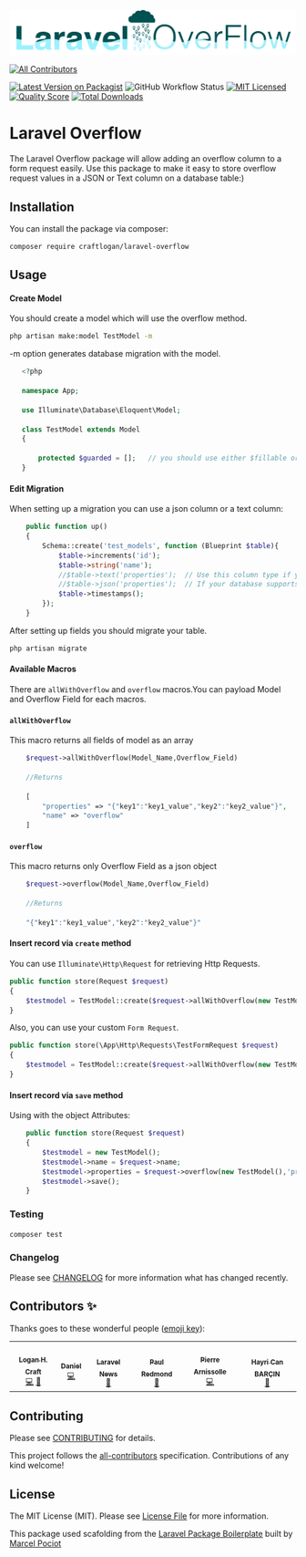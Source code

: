 ![Laravel Overflow Logo](https://raw.githubusercontent.com/CraftLogan/Laravel-Overflow/master/Laravel%20Overflow.png#logo)
<!-- ALL-CONTRIBUTORS-BADGE:START - Do not remove or modify this section -->
[![All Contributors](https://img.shields.io/badge/all_contributors-6-orange.svg?style=flat-square)](#contributors-)
<!-- ALL-CONTRIBUTORS-BADGE:END -->


[![Latest Version on Packagist](https://img.shields.io/packagist/v/craftlogan/laravel-overflow.svg?style=flat-square)](https://packagist.org/packages/craftlogan/laravel-overflow)
![GitHub Workflow Status](https://img.shields.io/github/workflow/status/spatie/laravel-responsecache/run-tests?label=tests)
[![MIT Licensed](https://img.shields.io/badge/license-MIT-brightgreen.svg?style=flat-square)](LICENSE.md)
[![Quality Score](https://img.shields.io/scrutinizer/g/craftlogan/laravel-overflow.svg?style=flat-square)](https://scrutinizer-ci.com/g/craftlogan/laravel-overflow)
[![Total Downloads](https://img.shields.io/packagist/dt/craftlogan/laravel-overflow.svg?style=flat-square)](https://packagist.org/packages/craftlogan/laravel-overflow)

# Laravel Overflow

The Laravel Overflow package will allow adding an overflow column to a form request easily. Use this package to make it easy to store overflow request values in a JSON or Text column on a database table:)
## Installation

You can install the package via composer:

```bash
composer require craftlogan/laravel-overflow
```

## Usage

#### Create Model

You should create a model which will use the overflow method.
```bash
php artisan make:model TestModel -m
```
-m option generates database migration with the model.

``` php
   <?php
   
   namespace App;
   
   use Illuminate\Database\Eloquent\Model;
   
   class TestModel extends Model
   {
     
       protected $guarded = [];   // you should use either $fillable or $guarded
   }

```

#### Edit Migration

When setting up a migration you can use a json column or a text column:

``` php
    public function up()
    {
        Schema::create('test_models', function (Blueprint $table){
            $table->increments('id');
            $table->string('name');
            //$table->text('properties');  // Use this column type if you are using sqlite or a mysql version less than 5.7
            //$table->json('properties');  // If your database supports json then I would recommend using the json column
            $table->timestamps();
        });
    }

```
After setting up fields you should migrate your table.
```bash
php artisan migrate
```

#### Available Macros
There are `allWithOverflow` and `overflow` macros.You can payload Model and Overflow Field for each macros.

#### `allWithOverflow`
This macro returns all fields of model as an array
``` php
    $request->allWithOverflow(Model_Name,Overflow_Field)
    
    //Returns

    [
        "properties" => "{"key1":"key1_value","key2":"key2_value"}",
        "name" => "overflow"
    ]
```

#### `overflow`
This macro returns only Overflow Field as a json object
``` php
    $request->overflow(Model_Name,Overflow_Field)

    //Returns

    "{"key1":"key1_value","key2":"key2_value"}"
```

#### Insert record via ``create`` method

You can use `Illuminate\Http\Request` for retrieving Http Requests.

``` php
public function store(Request $request)
{
    $testmodel = TestModel::create($request->allWithOverflow(new TestModel(),'properties'));
}
```
Also, you can use your custom `Form Request`.

``` php
public function store(\App\Http\Requests\TestFormRequest $request)
{
    $testmodel = TestModel::create($request->allWithOverflow(new TestModel(),'properties'));
}
```
#### Insert record via ``save`` method

Using with the object Attributes:

``` php
    public function store(Request $request)
    {
        $testmodel = new TestModel();
        $testmodel->name = $request->name;
        $testmodel->properties = $request->overflow(new TestModel(),'properties');
        $testmodel->save();
    }   
```

### Testing

``` bash
composer test
```

### Changelog

Please see [CHANGELOG](CHANGELOG.md) for more information what has changed recently.


## Contributors ✨

Thanks goes to these wonderful people ([emoji key](https://allcontributors.org/docs/en/emoji-key)):

<!-- ALL-CONTRIBUTORS-LIST:START - Do not remove or modify this section -->
<!-- prettier-ignore-start -->
<!-- markdownlint-disable -->
<table>
  <tr>
    <td align="center"><a href="https://logancraft.dev"><img src="https://avatars0.githubusercontent.com/u/10950466?v=4" width="100px;" alt=""/><br /><sub><b>Logan H. Craft</b></sub></a><br /><a href="https://github.com/CraftLogan/Laravel-Overflow/commits?author=CraftLogan" title="Code">💻</a> <a href="https://github.com/CraftLogan/Laravel-Overflow/commits?author=CraftLogan" title="Documentation">📖</a></td>
    <td align="center"><a href="https://github.com/DanielGilB"><img src="https://avatars0.githubusercontent.com/u/32772927?v=4" width="100px;" alt=""/><br /><sub><b>Daniel</b></sub></a><br /><a href="https://github.com/CraftLogan/Laravel-Overflow/commits?author=DanielGilB" title="Code">💻</a></td>
    <td align="center"><a href="https://laravel-news.com"><img src="https://avatars0.githubusercontent.com/u/6818566?v=4" width="100px;" alt=""/><br /><sub><b>Laravel News</b></sub></a><br /><a href="#blog-laravelnews" title="Blogposts">📝</a></td>
    <td align="center"><a href="https://twitter.com/paulredmond"><img src="https://avatars3.githubusercontent.com/u/177773?v=4" width="100px;" alt=""/><br /><sub><b>Paul Redmond</b></sub></a><br /><a href="#blog-paulredmond" title="Blogposts">📝</a></td>
    <td align="center"><a href="https://github.com/arnissolle"><img src="https://avatars0.githubusercontent.com/u/5046159?v=4" width="100px;" alt=""/><br /><sub><b>Pierre Arnissolle</b></sub></a><br /><a href="https://github.com/CraftLogan/Laravel-Overflow/commits?author=arnissolle" title="Code">💻</a></td>
    <td align="center"><a href="https://www.linkedin.com/in/hayricanbarcin/"><img src="https://avatars2.githubusercontent.com/u/17090831?v=4" width="100px;" alt=""/><br /><sub><b>Hayri Can BARÇIN</b></sub></a><br /><a href="https://github.com/CraftLogan/Laravel-Overflow/commits?author=HayriCan" title="Documentation">📖</a></td>
  </tr>
</table>

<!-- markdownlint-enable -->
<!-- prettier-ignore-end -->
<!-- ALL-CONTRIBUTORS-LIST:END -->


## Contributing

Please see [CONTRIBUTING](CONTRIBUTING.md) for details.

This project follows the [all-contributors](https://github.com/all-contributors/all-contributors) specification. Contributions of any kind welcome!

## License

The MIT License (MIT). Please see [License File](LICENSE.md) for more information.


This package used scafolding from the [Laravel Package Boilerplate](https://laravelpackageboilerplate.com) built by [Marcel Pociot](https://twitter.com/marcelpociot)
